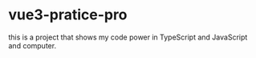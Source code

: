 # vue3-pratice-pro
this is a project that shows my code power in TypeScript and JavaScript and computer.
